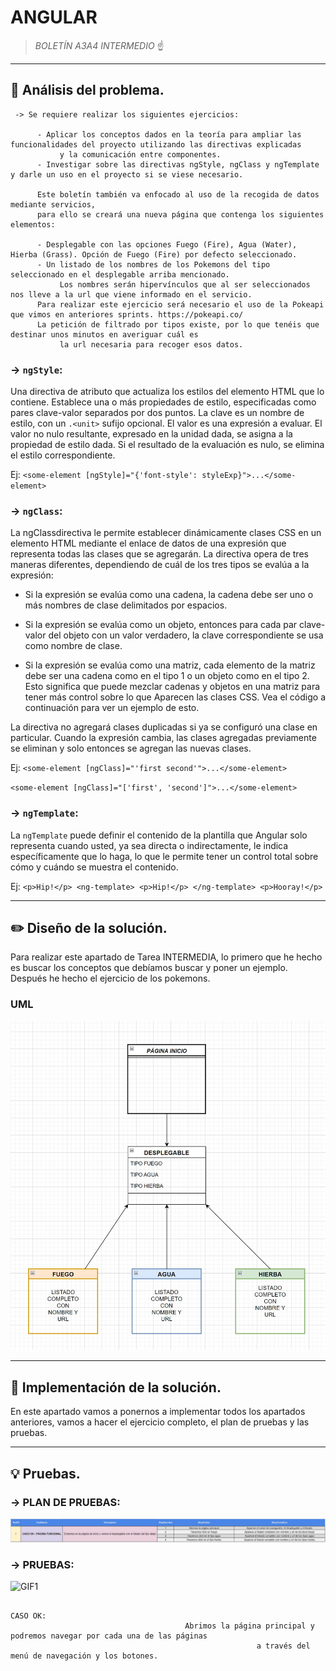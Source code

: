 # ANGULAR 

> *BOLETÍN A3A4 INTERMEDIO* ☝️


---


## 🔎 Análisis del problema.

     -> Se requiere realizar los siguientes ejercicios:
     
          - Aplicar los conceptos dados en la teoría para ampliar las funcionalidades del proyecto utilizando las directivas explicadas
               y la comunicación entre componentes.
          - Investigar sobre las directivas ngStyle, ngClass y ngTemplate y darle un uso en el proyecto si se viese necesario.
          
          Este boletín también va enfocado al uso de la recogida de datos mediante servicios,
          para ello se creará una nueva página que contenga los siguientes elementos:
          
          - Desplegable con las opciones Fuego (Fire), Agua (Water), Hierba (Grass). Opción de Fuego (Fire) por defecto seleccionado.
          - Un listado de los nombres de los Pokemons del tipo seleccionado en el desplegable arriba mencionado. 
               Los nombres serán hipervínculos que al ser seleccionados nos lleve a la url que viene informado en el servicio.
          Para realizar este ejercicio será necesario el uso de la Pokeapi que vimos en anteriores sprints. https://pokeapi.co/
          La petición de filtrado por tipos existe, por lo que tenéis que destinar unos minutos en averiguar cuál es
               la url necesaria para recoger esos datos.


### -> `ngStyle`:

Una directiva de atributo que actualiza los estilos del elemento HTML que lo contiene. Establece una o más propiedades  de estilo, 
especificadas como pares clave-valor separados por dos puntos. La clave es un nombre de estilo, con un `.<unit>` sufijo opcional.
El valor es una expresión a evaluar. El valor no nulo resultante, expresado en la unidad dada, se asigna a la propiedad de estilo dada.
Si el resultado de la evaluación es nulo, se elimina el estilo correspondiente.
          
Ej: ` <some-element [ngStyle]="{'font-style': styleExp}">...</some-element> `


### -> `ngClass`: 

La ngClassdirectiva le permite establecer dinámicamente clases CSS en un elemento HTML mediante el enlace de datos de una expresión 
que representa todas las clases que se agregarán. La directiva opera de tres maneras diferentes, dependiendo de cuál de los tres tipos 
se evalúa a la expresión:
- Si la expresión se evalúa como una cadena, la cadena debe ser uno o más nombres de clase delimitados por espacios.

- Si la expresión se evalúa como un objeto, entonces para cada par clave-valor del objeto con un valor verdadero, la clave correspondiente se usa como nombre de clase.

- Si la expresión se evalúa como una matriz, cada elemento de la matriz debe ser una cadena como en el tipo 1 o un objeto como en el tipo 2. Esto significa que puede mezclar cadenas y objetos en una matriz para tener más control sobre lo que Aparecen las clases CSS. Vea el código a continuación para ver un ejemplo de esto.

La directiva no agregará clases duplicadas si ya se configuró una clase en particular. Cuando la expresión cambia,
las clases agregadas previamente se eliminan y solo entonces se agregan las nuevas clases.

Ej: `<some-element [ngClass]="'first second'">...</some-element>`

`<some-element [ngClass]="['first', 'second']">...</some-element>`


### -> `ngTemplate`:

La `ngTemplate` puede definir el contenido de la plantilla que Angular solo representa cuando usted, ya sea directa o indirectamente, le indica específicamente que lo haga, lo que le permite tener un control total sobre cómo y cuándo se muestra el contenido.

Ej: `<p>Hip!</p>
     <ng-template>
     <p>Hip!</p>
     </ng-template>
     <p>Hooray!</p>`

---



## ✏️ Diseño de la solución.

Para realizar este apartado de Tarea INTERMEDIA, lo primero que he hecho es buscar los conceptos que debíamos buscar y poner un ejemplo. Después he hecho el ejercicio de los pokemons.

###  UML
![FOTO1](recursos/UML.JPG)





---





## 📝 Implementación de la solución.

En este apartado vamos a ponernos a implementar todos los apartados anteriores, vamos a hacer el ejercicio completo, el plan de pruebas y las pruebas.


---



## 💡 Pruebas.

### -> PLAN DE PRUEBAS:

![PLANPRUEBAS](recursos/PlanPruebas.JPG)



### -> PRUEBAS:

![GIF1](recursos/GIF1.gif)

                                                                          CASO OK:
                                           Abrimos la página principal y podremos navegar por cada una de las páginas 
                                                           a través del menú de navegación y los botones.




